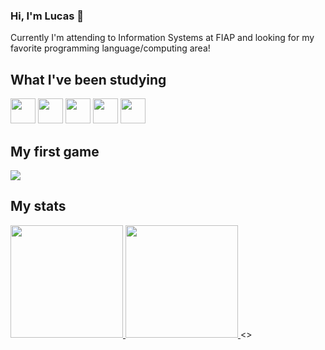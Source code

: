 ### Hi, I'm Lucas 👋

Currently I'm attending to Information Systems at FIAP and looking for my favorite programming language/computing area!

## What I've been studying
<img src="https://cdn.jsdelivr.net/gh/devicons/devicon/icons/java/java-original.svg" width="40" height="40"/> <img src="https://cdn.jsdelivr.net/gh/devicons/devicon/icons/javascript/javascript-original.svg" width="40" height="40"/> <img src="https://cdn.jsdelivr.net/gh/devicons/devicon/icons/html5/html5-plain.svg" width="40" height="40"/> <img src="https://cdn.jsdelivr.net/gh/devicons/devicon/icons/css3/css3-plain.svg" width="40" height="40"/> <img src="https://cdn.jsdelivr.net/gh/devicons/devicon/icons/python/python-original.svg" width="40" height="40"/> 

## My first game
  <a href="http://flowery-steel.yllimab.repl.co/" target="_blank"><img src="https://img.shields.io/badge/Play-0000FF?style=for-the-badge"></a>

## My stats
<a href="https://github.com/lucaslimb">
  <img height="180em" src="https://github-readme-stats-eight-theta.vercel.app/api?username=lucaslimb&show_icons=true&theme=algolia&include_all_commits=true&count_private=true"/>
  <img height="180em" src="https://github-readme-stats-eight-theta.vercel.app/api/top-langs/?username=lucaslimb&layout=compact&langs_count=8&theme=algolia"/>
</a>
<>
